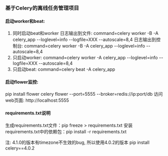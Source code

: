 ### 基于Celery的离线任务管理项目

#### 启动worker和beat:
1. 同时启动beat和worker
   日志输出到文件: 
       command=celery worker -B -A celery_app --loglevel=info --logfile=XXX --autoscale=8,4
   日志输出到控制台: 
       command=celery worker -B -A celery_app --loglevel=info --autoscale=8,4
2. 只启动worker: 
       command=celery worker -A celery_app --loglevel=info --logfile=XXX --autoscale=8,4
3. 只启动beat: 
       command=celery beat -A celery_app

#### 启动flower监控:
pip install flower
celery flower --port=5555 --broker=redis://ip:port/db
访问web页面: http://localhost:5555

#### requirements.txt说明
生成requirements.txt文件：pip freeze > requirements.txt
安装requirements.txt中的依赖包：pip install -r requirements.txt

注: 4.1.0的版本有timezone不生效的bug, 所以使用4.0.2的版本
pip install celery==4.0.2

